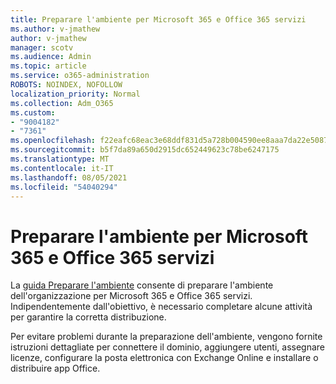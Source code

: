 ```yaml
---
title: Preparare l'ambiente per Microsoft 365 e Office 365 servizi
ms.author: v-jmathew
author: v-jmathew
manager: scotv
ms.audience: Admin
ms.topic: article
ms.service: o365-administration
ROBOTS: NOINDEX, NOFOLLOW
localization_priority: Normal
ms.collection: Adm_O365
ms.custom:
- "9004182"
- "7361"
ms.openlocfilehash: f22eafc68eac3e68ddf831d5a728b004590ee8aaa7da22e508716ceb257250b1
ms.sourcegitcommit: b5f7da89a650d2915dc652449623c78be6247175
ms.translationtype: MT
ms.contentlocale: it-IT
ms.lasthandoff: 08/05/2021
ms.locfileid: "54040294"
---
```

# <a name="prepare-your-environment-for-microsoft-365-and-office-365-services"></a>Preparare l'ambiente per Microsoft 365 e Office 365 servizi

La [guida Preparare l'ambiente](https://go.microsoft.com/fwlink/?linkid=2005213) consente di preparare l'ambiente dell'organizzazione per Microsoft 365 e Office 365 servizi. Indipendentemente dall'obiettivo, è necessario completare alcune attività per garantire la corretta distribuzione.

Per evitare problemi durante la preparazione dell'ambiente, vengono fornite istruzioni dettagliate per connettere il dominio, aggiungere utenti, assegnare licenze, configurare la posta elettronica con Exchange Online e installare o distribuire app Office.
